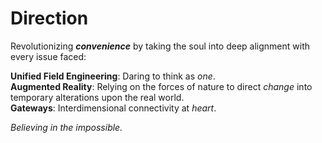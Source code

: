 # Direction

Revolutionizing **_convenience_** by taking the soul into deep alignment with every issue faced:

**Unified Field Engineering**: Daring to think as _one_. \
**Augmented Reality**: Relying on the forces of nature 
to direct _change_ into temporary alterations upon the real world. \
**Gateways**: Interdimensional connectivity at _heart_.

_Believing in the impossible._
